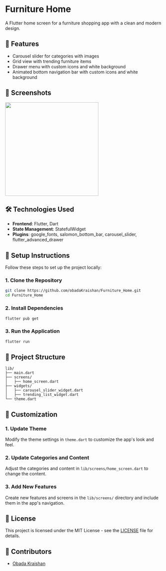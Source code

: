 
# Furniture Home
A Flutter home screen for a furniture shopping app with a clean and modern design.

## 🌟 Features
- Carousel slider for categories with images
- Grid view with trending furniture items
- Drawer menu with custom icons and white background
- Animated bottom navigation bar with custom icons and white background

## 📸 Screenshots
<p>
<img src="assets/screenshot.gif" width="300">
</p>

## 🛠️ Technologies Used
- **Frontend**: Flutter, Dart
- **State Management**: StatefulWidget
- **Plugins**: google_fonts, salomon_bottom_bar, carousel_slider, flutter_advanced_drawer

## 📝 Setup Instructions
Follow these steps to set up the project locally:

### 1. Clone the Repository
```bash
git clone https://github.com/obadaKraishan/Furniture_Home.git
cd Furniture_Home
```

### 2. Install Dependencies
```bash
flutter pub get
```

### 3. Run the Application
```bash
flutter run
```

## 📄 Project Structure
```plaintext
lib/
├── main.dart
├── screens/
│   ├── home_screen.dart
├── widgets/
│   ├── carousel_slider_widget.dart
│   ├── trending_list_widget.dart
└── theme.dart
```

## 🎨 Customization
### 1. Update Theme
Modify the theme settings in `theme.dart` to customize the app's look and feel.

### 2. Update Categories and Content
Adjust the categories and content in `lib/screens/home_screen.dart` to change the content.

### 3. Add New Features
Create new features and screens in the `lib/screens/` directory and include them in the app's navigation.

## 📄 License
This project is licensed under the MIT License - see the [LICENSE](LICENSE) file for details.

## 👥 Contributors
- [Obada Kraishan](https://github.com/obadaKraishan)

